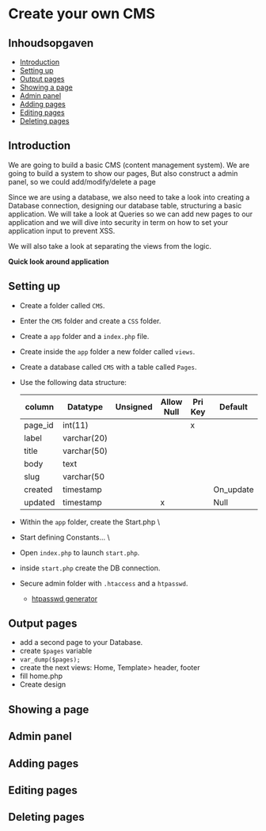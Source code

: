 # Create your own CMS

## Inhoudsopgaven
 - [Introduction](#Introduction)
 - [Setting up](#Setting-up)
 - [Output pages](#Output-pages)
 - [Showing a page](#Showing-a-page)
 - [Admin panel](#Admin-panel)
 - [Adding pages](#Adding-pages)
 - [Editing pages](#Editing-pages)
 - [Deleting pages](#Deleting-pages)

## Introduction

We are going to build a basic CMS (content management system).
We are going to build a system to show our pages,
But also construct a admin panel, so we could add/modify/delete a page

Since we are using a database, we also need to take a look into creating a Database connection,
designing our database table, structuring a basic application.
We will take a look at Queries so we can add new pages to our application and we will dive into security in term on how
to set your application input to prevent XSS.

We will also take a look at separating the views from the logic.

**Quick look around application**


## Setting up

- Create a folder called ``CMS``.
- Enter the ``CMS`` folder and create a ``CSS`` folder.
- Create a ``app`` folder and a ``index.php`` file.
- Create inside the ``app`` folder a new folder called ``views``.
- Create a database called ``CMS`` with a table called ``Pages``.
- Use the following data structure:

  | column    | Datatype      | Unsigned  | Allow Null    | Pri Key   | Default   |
  |---        |---            |---        |---            |---        |---        | 
  | page_id   | int(11)       |           |               | x         |           |
  | label     | varchar(20)   |           |               |           |           |
  | title     | varchar(50)   |           |               |           |           |
  | body      | text          |           |               |           |           |
  | slug      | varchar(50    |           |               |           |           |
  | created   | timestamp     |           |               |           | On_update |
  | updated   | timestamp     |           | x             |           | Null      |

- Within the ``app`` folder, create the Start.php \
- Start defining Constants... \
- Open ``index.php`` to launch ``start.php``.
- inside ``start.php`` create the DB connection.
- Secure admin folder with ``.htaccess`` and a ``htpasswd``.
  - [htpasswd generator](http://www.htaccesstools.com/htpasswd-generator/)

## Output pages

- add a second page to your Database.
- create ``$pages`` variable
- ```var_dump($pages);```
- create the next views: Home, Template> header, footer
- fill home.php
- Create design



## Showing a page

## Admin panel

## Adding pages

## Editing pages

## Deleting pages